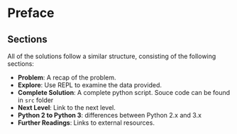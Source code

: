 # Preface

## Sections

All of the solutions follow a similar structure, consisting of the following sections:

- **Problem**: A recap of the problem.
- **Explore**: Use REPL to examine the data provided.
- **Complete Solution**: A complete python script. Souce code can be found in ``src`` folder
- **Next Level**: Link to the next level.
- **Python 2 to Python 3**: differences between Python 2.x and 3.x
- **Further Readings**: Links to external resources.